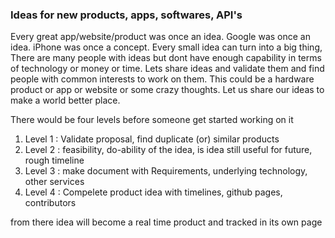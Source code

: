 ### Ideas for new products, apps, softwares, API's

Every great app/website/product was once an idea. Google was once an idea. iPhone was once a concept. Every small idea can turn into a big thing, There are many people with ideas but dont have enough capability in terms of technology or money or time. Lets share ideas and validate them and find people with common interests to work on them. This could be a hardware product or app or website or some crazy thoughts. Let us share our ideas to make a world better place.

There would be four levels before someone get started working on it

1. Level 1 : Validate proposal, find duplicate (or) similar products
2. Level 2 : feasibility, do-ability of the idea, is idea still useful for future, rough timeline
3. Level 3 : make document with Requirements, underlying technology, other services
4. Level 4 : Compelete product idea with timelines, github pages, contributors

from there idea will become a real time product and tracked in its own page
